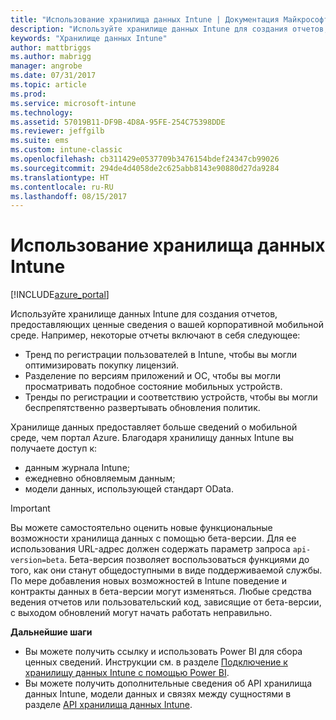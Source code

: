 ```yaml
---
title: "Использование хранилища данных Intune | Документация Майкрософт"
description: "Используйте хранилище данных Intune для создания отчетов, предоставляющих ценные сведения о вашей корпоративной мобильной среде."
keywords: "Хранилище данных Intune"
author: mattbriggs
ms.author: mabrigg
manager: angrobe
ms.date: 07/31/2017
ms.topic: article
ms.prod: 
ms.service: microsoft-intune
ms.technology: 
ms.assetid: 57019B11-DF9B-4D8A-95FE-254C75398DDE
ms.reviewer: jeffgilb
ms.suite: ems
ms.custom: intune-classic
ms.openlocfilehash: cb311429e0537709b3476154bdef24347cb99026
ms.sourcegitcommit: 294de4d4058de2c625abb8143e90880d27da9284
ms.translationtype: HT
ms.contentlocale: ru-RU
ms.lasthandoff: 08/15/2017
---
```

# <a name="use-the-intune-data-warehouse"></a>Использование хранилища данных Intune

[!INCLUDE[azure_portal](./includes/azure_portal.md)]

Используйте хранилище данных Intune для создания отчетов, предоставляющих ценные сведения о вашей корпоративной мобильной среде. Например, некоторые отчеты включают в себя следующее:
-   Тренд по регистрации пользователей в Intune, чтобы вы могли оптимизировать покупку лицензий.
-   Разделение по версиям приложений и ОС, чтобы вы могли просматривать подобное состояние мобильных устройств.
-   Тренды по регистрации и соответствию устройств, чтобы вы могли беспрепятственно развертывать обновления политик.

Хранилище данных предоставляет больше сведений о мобильной среде, чем портал Azure. Благодаря хранилищу данных Intune вы получаете доступ к:

  -  данным журнала Intune;
  -  ежедневно обновляемым данным;
  -  модели данных, использующей стандарт OData.

> [!Important]  
> Вы можете самостоятельно оценить новые функциональные возможности хранилища данных с помощью бета-версии. Для ее использования URL-адрес должен содержать параметр запроса `api-version=beta`. Бета-версия позволяет воспользоваться функциями до того, как они станут общедоступными в виде поддерживаемой службы. По мере добавления новых возможностей в Intune поведение и контракты данных в бета-версии могут изменяться. Любые средства ведения отчетов или пользовательский код, зависящие от бета-версии, с выходом обновлений могут начать работать неправильно. <!-- If you experience problems with the beta service, follow [link to feedback process]() to report the issue or provide feedback.-->

**Дальнейшие шаги**

- Вы можете получить ссылку и использовать Power BI для сбора ценных сведений. Инструкции см. в разделе [Подключение к хранилищу данных Intune с помощью Power BI](reports-proc-get-a-link-powerbi.md).
- Вы можете получить дополнительные сведения об API хранилища данных Intune, модели данных и связях между сущностями<!-- , and an example of creating a custom client to retrieve data,--> в разделе [API хранилища данных Intune](reports-nav-intune-data-warehouse.md).